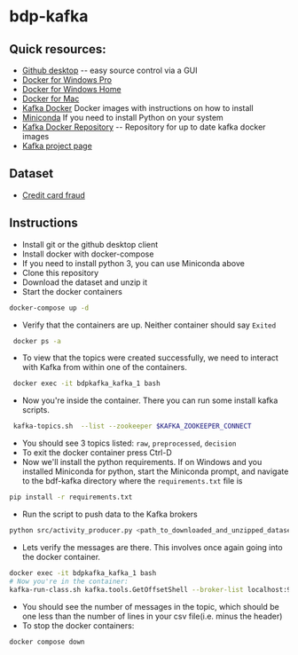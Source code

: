 # bdp-kafka

## Quick resources:
 * [Github desktop](https://desktop.github.com/) -- easy source control via a GUI
 * [Docker for Windows Pro](https://store.docker.com/editions/community/docker-ce-desktop-windows)
 * [Docker for Windows Home](https://www.docker.com/products/docker-toolbox)
 * [Docker for Mac](https://store.docker.com/editions/community/docker-ce-desktop-mac)
 * [Kafka Docker](https://hub.docker.com/r/wurstmeister/kafka/) Docker images with instructions on how to install
 * [Miniconda](https://conda.io/miniconda.html) If you need to install Python on your system
 * [Kafka Docker Repository](https://github.com/wurstmeister/kafka-docker) -- Repository for up to date kafka docker images
 * [Kafka project page](https://kafka.apache.org/)

## Dataset
 * [Credit card fraud](https://www.kaggle.com/dalpozz/creditcardfraud) 

## Instructions

 * Install git or the github desktop client
 * Install docker with docker-compose
 * If you need to install python 3, you can use Miniconda above
 * Clone this repository
 * Download the dataset and unzip it
 * Start the docker containers
  ```bash
  docker-compose up -d
   ```
 * Verify that the containers are up. Neither container should say `Exited`
 ```bash
  docker ps -a
 ```
 * To view that the topics were created successfully, we need to interact with Kafka from within one of the containers.
 ```bash
  docker exec -it bdpkafka_kafka_1 bash
 ```
 * Now you're inside the container. There you can run some install kafka scripts.
 ```bash
  kafka-topics.sh  --list --zookeeper $KAFKA_ZOOKEEPER_CONNECT
 ```
 * You should see 3 topics listed: `raw`, `preprocessed`, `decision`
 * To exit the docker container press Ctrl-D
 * Now we'll install the python requirements. If on Windows and you installed Miniconda for python, start the Miniconda prompt, and navigate to the bdf-kafka directory where the `requirements.txt` file is
 ```bash
 pip install -r requirements.txt
 ``` 
 * Run the script to push data to the Kafka brokers
 ```bash
 python src/activity_producer.py <path_to_downloaded_and_unzipped_dataset>
 ```
 * Lets verify the messages are there. This involves once again going into the docker container.
 ```bash
 docker exec -it bdpkafka_kafka_1 bash
 # Now you're in the container:
 kafka-run-class.sh kafka.tools.GetOffsetShell --broker-list localhost:9092 --topic raw
 ```
 * You should see the number of messages in the topic, which should be one less than the number of lines in your csv file(i.e. minus the header)
 * To stop the docker containers:
 ```bash
 docker compose down
 ```
